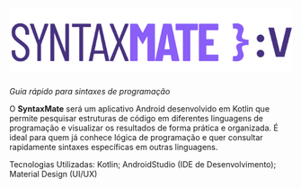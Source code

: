 # ![SyntaxMate](/logo.svg)
_Guia rápido para sintaxes de programação_

O **SyntaxMate** será um aplicativo Android desenvolvido em Kotlin que permite pesquisar estruturas de código em diferentes linguagens de programação e visualizar os resultados de forma prática e organizada. É ideal para quem já conhece lógica de programação e quer consultar rapidamente sintaxes específicas em outras linguagens.

Tecnologias Utilizadas: Kotlin; AndroidStudio (IDE de Desenvolvimento); Material Design (UI/UX)
